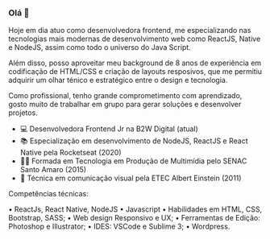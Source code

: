 ### Olá 👋 

Hoje em dia atuo como desenvolvedora frontend, me especializando nas tecnologias mais modernas de desenvolvimento web como ReactJS, Native e NodeJS, assim como todo o universo do Java Script.

Além disso, posso aproveitar meu background de 8 anos de experiência em codificação de HTML/CSS e criação de layouts resposivos, que me permitiu adquirir um olhar ténico e estratégico entre o design e tecnologia.

Como profissional, tenho grande comprometimento com aprendizado, gosto muito de trabalhar em grupo para gerar soluções e desenvolver projetos.

- 💻 Desenvolvedora Frontend Jr na B2W Digital (atual)
- 📚 Especialização em desenvolvimento de NodeJS, ReactJS e React Native pela Rocketseat (2020)
- 👩‍🎓 Formada em Tecnologia em Produção de Multimídia pelo SENAC Santo Amaro (2015)
- 🎨 Técnica em comunicação visual pela ETEC Albert Einstein (2011)

Competências técnicas:

• ReactJs, React Native, NodeJS
• Javascript
• Habilidades em HTML, CSS, Bootstrap, SASS;
• Web design Responsivo e UX;
• Ferramentas de Edição: Photoshop e Illustrator;
• IDES: VSCode e Sublime 3;
• Wordpress. 
